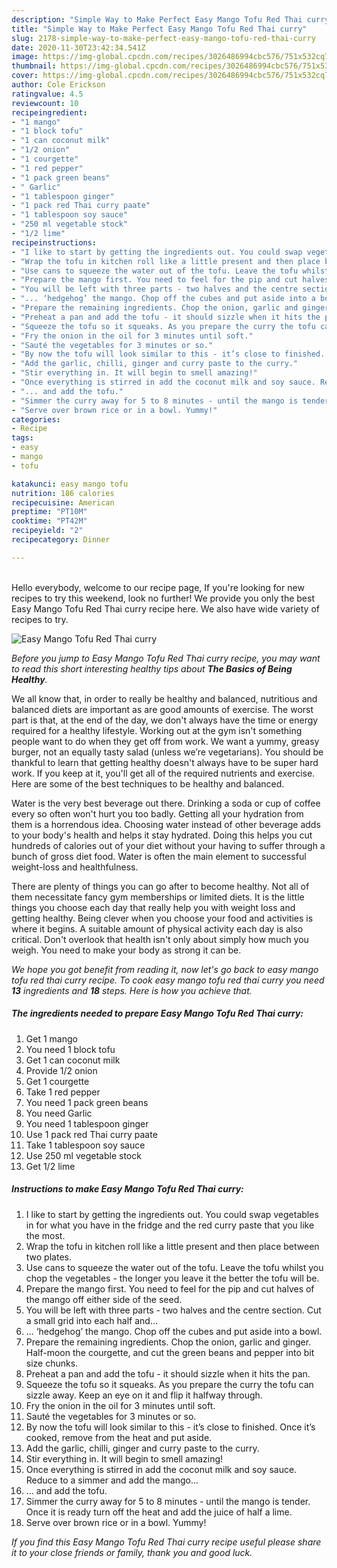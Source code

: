 ```yaml
---
description: "Simple Way to Make Perfect Easy Mango Tofu Red Thai curry"
title: "Simple Way to Make Perfect Easy Mango Tofu Red Thai curry"
slug: 2178-simple-way-to-make-perfect-easy-mango-tofu-red-thai-curry
date: 2020-11-30T23:42:34.541Z
image: https://img-global.cpcdn.com/recipes/3026486994cbc576/751x532cq70/easy-mango-tofu-red-thai-curry-recipe-main-photo.jpg
thumbnail: https://img-global.cpcdn.com/recipes/3026486994cbc576/751x532cq70/easy-mango-tofu-red-thai-curry-recipe-main-photo.jpg
cover: https://img-global.cpcdn.com/recipes/3026486994cbc576/751x532cq70/easy-mango-tofu-red-thai-curry-recipe-main-photo.jpg
author: Cole Erickson
ratingvalue: 4.5
reviewcount: 10
recipeingredient:
- "1 mango"
- "1 block tofu"
- "1 can coconut milk"
- "1/2 onion"
- "1 courgette"
- "1 red pepper"
- "1 pack green beans"
- " Garlic"
- "1 tablespoon ginger"
- "1 pack red Thai curry paate"
- "1 tablespoon soy sauce"
- "250 ml vegetable stock"
- "1/2 lime"
recipeinstructions:
- "I like to start by getting the ingredients out. You could swap vegetables in for what you have in the fridge and the red curry paste that you like the most."
- "Wrap the tofu in kitchen roll like a little present and then place between two plates."
- "Use cans to squeeze the water out of the tofu. Leave the tofu whilst you chop the vegetables - the longer you leave it the better the tofu will be."
- "Prepare the mango first. You need to feel for the pip and cut halves of the mango off either side of the seed."
- "You will be left with three parts - two halves and the centre section. Cut a small grid into each half and..."
- "... ‘hedgehog’ the mango. Chop off the cubes and put aside into a bowl."
- "Prepare the remaining ingredients. Chop the onion, garlic and ginger. Half-moon the courgette, and cut the green beans and pepper into bit size chunks."
- "Preheat a pan and add the tofu - it should sizzle when it hits the pan."
- "Squeeze the tofu so it squeaks. As you prepare the curry the tofu can sizzle away. Keep an eye on it and flip it halfway through."
- "Fry the onion in the oil for 3 minutes until soft."
- "Sauté the vegetables for 3 minutes or so."
- "By now the tofu will look similar to this - it’s close to finished. Once it’s cooked, remove from the heat and put aside."
- "Add the garlic, chilli, ginger and curry paste to the curry."
- "Stir everything in. It will begin to smell amazing!"
- "Once everything is stirred in add the coconut milk and soy sauce. Reduce to a simmer and add the mango..."
- "... and add the tofu."
- "Simmer the curry away for 5 to 8 minutes - until the mango is tender. Once it is ready turn off the heat and add the juice of half a lime."
- "Serve over brown rice or in a bowl. Yummy!"
categories:
- Recipe
tags:
- easy
- mango
- tofu

katakunci: easy mango tofu 
nutrition: 186 calories
recipecuisine: American
preptime: "PT10M"
cooktime: "PT42M"
recipeyield: "2"
recipecategory: Dinner

---
```

<br>
Hello everybody, welcome to our recipe page, If you're looking for new recipes to try this weekend, look no further! We provide you only the best Easy Mango Tofu Red Thai curry recipe here. We also have wide variety of recipes to try.
<br>


![Easy Mango Tofu Red Thai curry](https://img-global.cpcdn.com/recipes/3026486994cbc576/751x532cq70/easy-mango-tofu-red-thai-curry-recipe-main-photo.jpg)

<i>Before you jump to Easy Mango Tofu Red Thai curry recipe, you may want to read this short interesting healthy tips about <strong>The Basics of Being Healthy</strong>.</i>

We all know that, in order to really be healthy and balanced, nutritious and balanced diets are important as are good amounts of exercise. The worst part is that, at the end of the day, we don't always have the time or energy required for a healthy lifestyle. Working out at the gym isn't something people want to do when they get off from work. We want a yummy, greasy burger, not an equally tasty salad (unless we’re vegetarians). You should be thankful to learn that getting healthy doesn't always have to be super hard work. If you keep at it, you'll get all of the required nutrients and exercise. Here are some of the best techniques to be healthy and balanced.

Water is the very best beverage out there. Drinking a soda or cup of coffee every so often won't hurt you too badly. Getting all your hydration from them is a horrendous idea. Choosing water instead of other beverage adds to your body's health and helps it stay hydrated. Doing this helps you cut hundreds of calories out of your diet without your having to suffer through a bunch of gross diet food. Water is often the main element to successful weight-loss and healthfulness.

There are plenty of things you can go after to become healthy. Not all of them necessitate fancy gym memberships or limited diets. It is the little things you choose each day that really help you with weight loss and getting healthy. Being clever when you choose your food and activities is where it begins. A suitable amount of physical activity each day is also critical. Don't overlook that health isn't only about simply how much you weigh. You need to make your body as strong it can be. 


<i>We hope you got benefit from reading it, now let's go back to easy mango tofu red thai curry recipe. To cook easy mango tofu red thai curry you need <strong>13</strong> ingredients and <strong>18</strong> steps. Here is how you achieve that.
</i>

##### The ingredients needed to prepare Easy Mango Tofu Red Thai curry:

1. Get 1 mango
1. You need 1 block tofu
1. Get 1 can coconut milk
1. Provide 1/2 onion
1. Get 1 courgette
1. Take 1 red pepper
1. You need 1 pack green beans
1. You need  Garlic
1. You need 1 tablespoon ginger
1. Use 1 pack red Thai curry paate
1. Take 1 tablespoon soy sauce
1. Use 250 ml vegetable stock
1. Get 1/2 lime


##### Instructions to make Easy Mango Tofu Red Thai curry:

1. I like to start by getting the ingredients out. You could swap vegetables in for what you have in the fridge and the red curry paste that you like the most.
1. Wrap the tofu in kitchen roll like a little present and then place between two plates.
1. Use cans to squeeze the water out of the tofu. Leave the tofu whilst you chop the vegetables - the longer you leave it the better the tofu will be.
1. Prepare the mango first. You need to feel for the pip and cut halves of the mango off either side of the seed.
1. You will be left with three parts - two halves and the centre section. Cut a small grid into each half and...
1. ... ‘hedgehog’ the mango. Chop off the cubes and put aside into a bowl.
1. Prepare the remaining ingredients. Chop the onion, garlic and ginger. Half-moon the courgette, and cut the green beans and pepper into bit size chunks.
1. Preheat a pan and add the tofu - it should sizzle when it hits the pan.
1. Squeeze the tofu so it squeaks. As you prepare the curry the tofu can sizzle away. Keep an eye on it and flip it halfway through.
1. Fry the onion in the oil for 3 minutes until soft.
1. Sauté the vegetables for 3 minutes or so.
1. By now the tofu will look similar to this - it’s close to finished. Once it’s cooked, remove from the heat and put aside.
1. Add the garlic, chilli, ginger and curry paste to the curry.
1. Stir everything in. It will begin to smell amazing!
1. Once everything is stirred in add the coconut milk and soy sauce. Reduce to a simmer and add the mango...
1. ... and add the tofu.
1. Simmer the curry away for 5 to 8 minutes - until the mango is tender. Once it is ready turn off the heat and add the juice of half a lime.
1. Serve over brown rice or in a bowl. Yummy!


<i>If you find this Easy Mango Tofu Red Thai curry recipe useful please share it to your close friends or family, thank you and good luck.</i>
